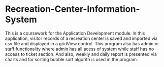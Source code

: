 # Recreation-Center-Information-System
This is a coursework for the Application Development module. In this application,
visitor records of a recreation center is saved and imported via csv file and displayed
in a gridView control. This program also has admin or staff functionality where admin has
all acess of system while staff has no access to ticket section. And also,
weekly and daily report is presented via  charts and for sorting bubble sort algorith is used in the program.
